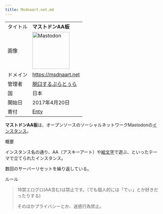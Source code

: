 ```yaml
---
title: Msdnaart.net.md
---
```

<div class="mw-parser-output">

|          |                                                                                                                                                                                                                                                                                                                                       |
|----------|---------------------------------------------------------------------------------------------------------------------------------------------------------------------------------------------------------------------------------------------------------------------------------------------------------------------------------------|
| タイトル | **マストドンAA板**                                                                                                                                                                                                                                                                                                                    |
| 画像     | <a href="/%E3%83%95%E3%82%A1%E3%82%A4%E3%83%AB:Mastodon_logo.png" class="image" title="Mastodon"><img src="/images/thumb/0/00/Mastodon_logo.png/120px-Mastodon_logo.png" srcset="/images/thumb/0/00/Mastodon_logo.png/180px-Mastodon_logo.png 1.5x, /images/0/00/Mastodon_logo.png 2x" width="120" height="120" alt="Mastodon" /></a> |
| ドメイン | <a href="https://msdnaart.net" class="external free" rel="nofollow">https://msdnaart.net</a>                                                                                                                                                                                                                                          |
| 管理者   | <a href="https://msdnaart.net/@pratula_admin" class="external text" rel="nofollow">脱臼するぷらとぅら</a>                                                                                                                                                                                                                             |
| 国       | 日本                                                                                                                                                                                                                                                                                                                                  |
| 開始日   | 2017年4月20日                                                                                                                                                                                                                                                                                                                         |
| 寄付     | <a href="https://enty.jp/wn3TsGzi9l0A" class="external text" rel="nofollow">Enty</a>                                                                                                                                                                                                                                                  |

**マストドンAA板**は、オープンソースのソーシャルネットワークMastodonの[インスタンス](/%E3%82%A4%E3%83%B3%E3%82%B9%E3%82%BF%E3%83%B3%E3%82%B9 "インスタンス")。

概要

インスタンス名の通り、AA（アスキーアート）や[絵文字](/%E7%B5%B5%E6%96%87%E5%AD%97 "絵文字")で遊ぶ、といったテーマで立てられたインスタンス。

数回のサーバーリセットを繰り返している。

ルール

> 18禁エログロ(AA含む)は禁止です。（でも個人的には「でぃ」とか好きだったりする)
>
> そのほかプライバシーとか、迷惑行為禁止。

</div>
